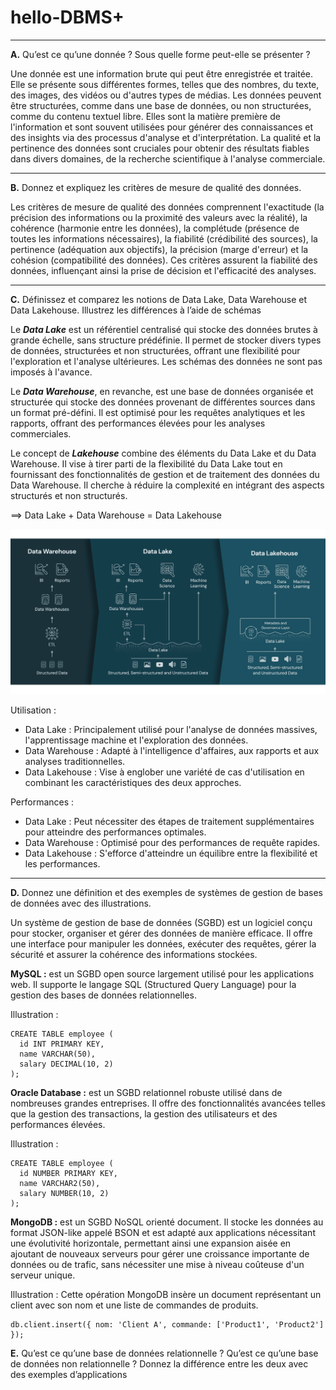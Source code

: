 # hello-DBMS+
<hr>
<b>A.</b> Qu’est ce qu’une donnée ? Sous quelle forme peut-elle se présenter ?

Une donnée est une information brute qui peut être enregistrée et traitée. Elle se présente sous différentes formes, telles que des nombres, du texte, des images, des vidéos ou d'autres types de médias. Les données peuvent être structurées, comme dans une base de données, ou non structurées, comme du contenu textuel libre. Elles sont la matière première de l'information et sont souvent utilisées pour générer des connaissances et des insights via des processus d'analyse et d'interprétation. La qualité et la pertinence des données sont cruciales pour obtenir des résultats fiables dans divers domaines, de la recherche scientifique à l'analyse commerciale.
<hr>
<b>B.</b> Donnez et expliquez les critères de mesure de qualité des données.

Les critères de mesure de qualité des données comprennent l'exactitude (la précision des informations ou la proximité des valeurs avec la réalité), la cohérence (harmonie entre les données), la complétude (présence de toutes les informations nécessaires), la fiabilité (crédibilité des sources), la pertinence (adéquation aux objectifs), la précision (marge d'erreur) et la cohésion (compatibilité des données). Ces critères assurent la fiabilité des données, influençant ainsi la prise de décision et l'efficacité des analyses.

<hr>
<b>C.</b> Définissez et comparez les notions de Data Lake, Data Warehouse et Data Lakehouse. Illustrez les différences à l’aide de schémas

Le <em><b>Data Lake</b></em> est un référentiel centralisé qui stocke des données brutes à grande échelle, sans structure prédéfinie. Il permet de stocker divers types de données, structurées et non structurées, offrant une flexibilité pour l'exploration et l'analyse ultérieures. Les schémas des données ne sont pas imposés à l'avance.

Le <em><b>Data Warehouse</b></em>, en revanche, est une base de données organisée et structurée qui stocke des données provenant de différentes sources dans un format pré-défini. Il est optimisé pour les requêtes analytiques et les rapports, offrant des performances élevées pour les analyses commerciales.

Le concept de <em><b>Lakehouse</b></em> combine des éléments du Data Lake et du Data Warehouse. Il vise à tirer parti de la flexibilité du Data Lake tout en fournissant des fonctionnalités de gestion et de traitement des données du Data Warehouse. Il cherche à réduire la complexité en intégrant des aspects structurés et non structurés.

&#x27F9; Data Lake + Data Warehouse = Data Lakehouse

![](Images/data-lakehouse.png)

Utilisation :
- Data Lake : Principalement utilisé pour l'analyse de données massives, l'apprentissage machine et l'exploration des données.
- Data Warehouse : Adapté à l'intelligence d'affaires, aux rapports et aux analyses traditionnelles.
- Data Lakehouse : Vise à englober une variété de cas d'utilisation en combinant les caractéristiques des deux approches.

Performances :
- Data Lake : Peut nécessiter des étapes de traitement supplémentaires pour atteindre des performances optimales.
- Data Warehouse : Optimisé pour des performances de requête rapides.
- Data Lakehouse : S'efforce d'atteindre un équilibre entre la flexibilité et les performances.
<hr>

<b>D.</b> Donnez une définition et des exemples de systèmes de gestion de bases de
données avec des illustrations.


Un système de gestion de base de données (SGBD) est un logiciel conçu pour stocker, 
organiser et gérer des données de manière efficace. 
Il offre une interface pour manipuler les données, exécuter des requêtes, 
gérer la sécurité et assurer la cohérence des informations stockées.

<b>MySQL :</b>
est un SGBD open source largement utilisé pour les applications web. 
Il supporte le langage SQL (Structured Query Language) pour la gestion des bases de données relationnelles.

Illustration :
````
CREATE TABLE employee (
  id INT PRIMARY KEY,
  name VARCHAR(50),
  salary DECIMAL(10, 2)
);
````

<b>Oracle Database :</b>
est un SGBD relationnel robuste utilisé dans de nombreuses grandes entreprises. 
Il offre des fonctionnalités avancées telles que la gestion des transactions, la gestion des utilisateurs et des performances élevées.

Illustration :
````
CREATE TABLE employee (
  id NUMBER PRIMARY KEY,
  name VARCHAR2(50),
  salary NUMBER(10, 2)
);
````

<b>MongoDB :</b>
est un SGBD NoSQL orienté document. Il stocke les données au format JSON-like appelé BSON et est adapté aux applications nécessitant une évolutivité horizontale, permettant ainsi une expansion aisée en ajoutant de nouveaux serveurs 
pour gérer une croissance importante de données ou de trafic, sans nécessiter une mise à niveau coûteuse d'un serveur unique.

Illustration :
Cette opération MongoDB insère un document représentant un client avec son nom et une liste de commandes de produits.
````
db.client.insert({ nom: 'Client A', commande: ['Product1', 'Product2'] });
````

<b>E.</b> Qu’est ce qu’une base de données relationnelle ? Qu’est ce qu’une base de
données non relationnelle ? Donnez la différence entre les deux avec des
exemples d’applications
































